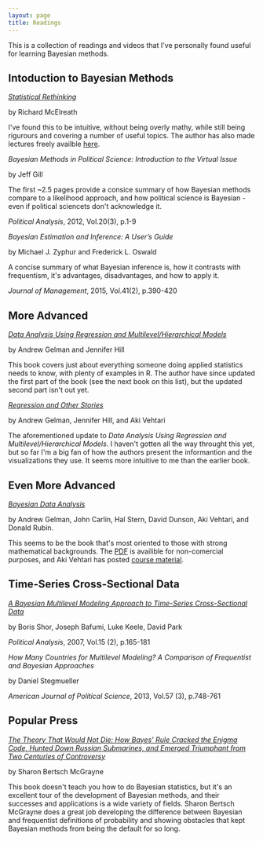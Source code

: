 ```yaml
---
layout: page
title: Readings
---
```


This is a collection of readings and videos that I've personally found useful
for learning Bayesian methods.

## Intoduction to Bayesian Methods
*[Statistical Rethinking](https://xcelab.net/rm/statistical-rethinking/)*

by Richard McElreath

I've found this to be intuitive, without being overly mathy, while still
being rigurours and covering a number of useful topics. The author has also
made lectures freely availble [here](https://www.youtube.com/playlist?list=PLDcUM9US4XdNM4Edgs7weiyIguLSToZRI).

*Bayesian Methods in Political Science: Introduction to the Virtual Issue*

by Jeff Gill

The first ~2.5 pages provide a consice summary of how Bayesian methods compare to a likelihood approach, and how political science is Bayesian - even if political sciencets don't acknowledge it. 

*Political Analysis*, 2012, Vol.20(3), p.1-9 

*Bayesian Estimation and Inference: A User’s Guide*

by Michael J. Zyphur and Frederick L. Oswald

A concise summary of what Bayesian inference is, how it contrasts with frequentism, it's advantages, disadvantages, and how to apply it.

*Journal of Management*, 2015, Vol.41(2), p.390-420

## More Advanced
*[Data Analysis Using Regression and Multilevel/Hierarchical Models](http://www.stat.columbia.edu/~gelman/arm/)*

by Andrew Gelman and Jennifer Hill

This book covers just about everything someone doing applied statistics needs to
know, with plenty of examples in R. The author have since updated the first part of the book (see the next book on this list), but the updated second part
isn't out yet.

*[Regression and Other Stories](https://avehtari.github.io/ROS-Examples/)*

by Andrew Gelman, Jennifer Hill, and Aki Vehtari

The aforementioned update to *Data Analysis Using Regression and
Multilevel/Hierarchical Models*. I haven't gotten all the way throught this yet,
but so far I'm a big fan of how the authors present the informantion and the
visualizations they use. It seems more intuitive to me than the earlier book.

## Even More Advanced
*[Bayesian Data Analysis](http://www.stat.columbia.edu/~gelman/book/)*

by Andrew Gelman, John Carlin, Hal Stern, David Dunson, Aki Vehtari,
and Donald Rubin.

This seems to be the book that's most oriented to those with strong mathematical
backgrounds. The [PDF](http://www.stat.columbia.edu/~gelman/book/BDA3.pdf) is availible for non-comercial purposes, and Aki Vehtari has posted
[course material](https://github.com/avehtari/BDA_course_Aalto).

## Time-Series Cross-Sectional Data
*[A Bayesian Multilevel Modeling Approach to Time-Series Cross-Sectional Data](https://www.cambridge.org/core/journals/political-analysis/article/abs/bayesian-multilevel-modeling-approach-to-timeseries-crosssectional-data/C8345F30FE7CBF04B71ECFC321869D1F)*

by Boris Shor, Joseph Bafumi, Luke Keele, David Park

*Political Analysis*, 2007, Vol.15 (2), p.165-181

*How Many Countries for Multilevel Modeling? A Comparison of Frequentist and Bayesian Approaches*

by Daniel Stegmueller

*American Journal of Political Science*, 2013, Vol.57 (3), p.748-761

## Popular Press
*[The Theory That Would Not Die: How Bayes’ Rule Cracked the Enigma Code, Hunted Down Russian Submarines, and Emerged Triumphant from Two Centuries of Controversy](http://www.mcgrayne.com/the_theory_that_would_not_die__how_bayes__rule_cracked_the_enigma_code__hunted_do_107493.htm)*

by Sharon Bertsch McGrayne

This book doesn't teach you how to do Bayesian statistics, but it's an excellent
tour of the development of Bayesian methods, and their successes and
applications is a wide variety of fields. Sharon Bertsch McGrayne does a great
job developing the difference between Bayesian and frequentist definitions of
probability and showing obstacles that kept Bayesian methods from being the
default for so long.
